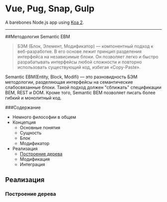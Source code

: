# Vue, Pug, Snap, Gulp 

A barebones Node.js app using [Koa 2](http://koajs.com/).

---

##Методология Semantic EBM

> БЭМ (Блок, Элемент, Модификатор) — компонентный подход к веб-разработке. В его основе лежит принцип разделения интерфейса на независимые блоки. Он позволяет легко и быстро разрабатывать интерфейсы любой сложности и повторно использовать существующий код, избегая «Copy-Paste».

Semantic EBM(Entity, Block, Modifi) — это разновидность БЭМ методологии, разделяющая интерфейсы на семантические слабосвязанные блоки. Такой подход должен "сближать" спецификации BEM, REST и DOM. Кроме того, Semantic BEM позволяет писать более гибкий и монолитный код.

###Содержание
  - Немного философии в общем
  - Концепция
    - Основные понятия
    - Сущность
    - Блок
    - Модификатор
  - Реализация
    - [Построение дерева](#markdown-header-построение-дерева)
    - Модификация
    - Интеграция






## Реализация


### Построение дерева
